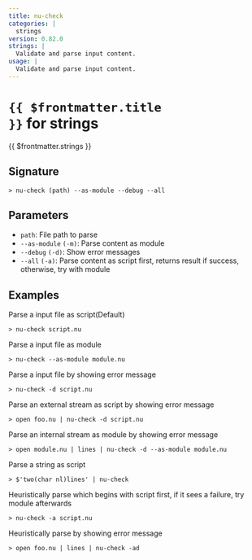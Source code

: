 ```yaml
---
title: nu-check
categories: |
  strings
version: 0.82.0
strings: |
  Validate and parse input content.
usage: |
  Validate and parse input content.
---
```


# <code>{{ $frontmatter.title }}</code> for strings

<div class='command-title'>{{ $frontmatter.strings }}</div>

## Signature

```> nu-check (path) --as-module --debug --all```

## Parameters

 -  `path`: File path to parse
 -  `--as-module` `(-m)`: Parse content as module
 -  `--debug` `(-d)`: Show error messages
 -  `--all` `(-a)`: Parse content as script first, returns result if success, otherwise, try with module

## Examples

Parse a input file as script(Default)
```shell
> nu-check script.nu

```

Parse a input file as module
```shell
> nu-check --as-module module.nu

```

Parse a input file by showing error message
```shell
> nu-check -d script.nu

```

Parse an external stream as script by showing error message
```shell
> open foo.nu | nu-check -d script.nu

```

Parse an internal stream as module by showing error message
```shell
> open module.nu | lines | nu-check -d --as-module module.nu

```

Parse a string as script
```shell
> $'two(char nl)lines' | nu-check

```

Heuristically parse which begins with script first, if it sees a failure, try module afterwards
```shell
> nu-check -a script.nu

```

Heuristically parse by showing error message
```shell
> open foo.nu | lines | nu-check -ad

```
